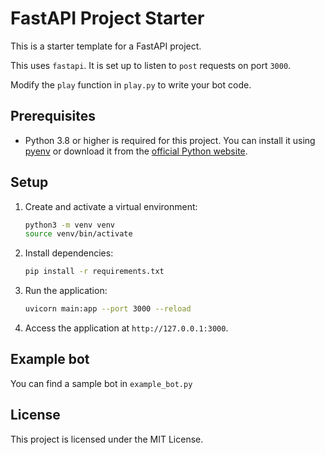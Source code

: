 # FastAPI Project Starter

This is a starter template for a FastAPI project.

This uses `fastapi`. It is set up to listen to `post` requests on port `3000`.

Modify the `play` function in `play.py` to write your bot code.

## Prerequisites

- Python 3.8 or higher is required for this project. You can install it using [pyenv](https://github.com/pyenv/pyenv) or download it from the [official Python website](https://www.python.org/downloads/).

## Setup

1. Create and activate a virtual environment:

   ```bash
   python3 -m venv venv
   source venv/bin/activate
   ```

2. Install dependencies:

   ```bash
   pip install -r requirements.txt
   ```

3. Run the application:

   ```bash
   uvicorn main:app --port 3000 --reload
   ```

4. Access the application at `http://127.0.0.1:3000`.

## Example bot

You can find a sample bot in `example_bot.py`

## License

This project is licensed under the MIT License.
